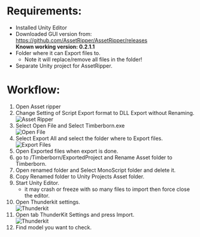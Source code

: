 # Requirements:
- Installed Unity Editor
- Downloaded GUI version from: https://github.com/AssetRipper/AssetRipper/releases  
    **Known working version: 0.2.1.1**
- Folder where it can Export files to.
    -   Note it will replace/remove all files in the folder!
- Separate Unity project for AssetRipper.    



# Workflow:  
1. Open Asset ripper  
1. Change Setting of Script Export format to DLL Export without Renaming.  
![Asset Ripper](Images/AssetRipper.png)
1. Select Open File and Select Timberborn.exe   
![Open File](Images/Open_File.png)
1. Select Export All and select the folder where to Export files.  
![Export Files](Images/Export_all.png)
1. Open Exported files when export is done.  
1. go to /Timberborn/ExportedProject and Rename Asset folder to Timberborn.  
1. Open renamed folder and Select MonoScript folder and delete it.
1. Copy Renamed folder to Unity Projects Asset folder. 
1. Start Unity Editor.
    - it may crash or freeze with so many files to import then force close the editor.  
1. Open Thunderkit settings.  
![Thunderkit](Images/ThunderKit.png)  
1. Open tab ThunderKit Settings and press Import.  
![Thunderkit](Images/ThunderKit_Import.png)  
1. Find model you want to check.

